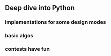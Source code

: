 ## Deep dive into Python
### implementations for some design modes
### basic algos
### contests have fun
